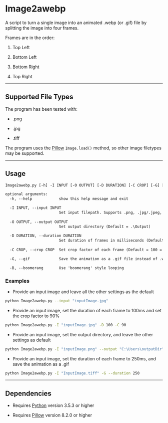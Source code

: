 # Image2awebp

A script to turn a single image into an animated .webp (or .gif) file by splitting the image into four frames.

Frames are in the order:

1. Top Left

2. Bottom Left

3. Bottom Right

4. Top Right

---

## Supported File Types

The program has been tested with:

- .png

- .jpg

- .tiff

The program uses the [Pillow](https://pillow.readthedocs.io/en/stable/installation.html) `Image.load()` method, so other image filetypes may be supported.

---

## Usage

```txt
Image2awebp.py [-h] -I INPUT [-O OUTPUT] [-D DURATION] [-C CROP] [-G] [-B]

optional arguments:
  -h, --help            show this help message and exit

  -I INPUT, --input INPUT
                        Set input filepath. Supports .png, .jpg/.jpeg, and .tiff
  
  -O OUTPUT, --output OUTPUT
                        Set output directory (Default = .\Output)
  
  -D DURATION, --duration DURATION
                        Set duration of frames in milliseconds (Default = 200ms)
  
  -C CROP, --crop CROP  Set crop factor of each frame (Default = 100 = no crop)

  -G, --gif             Save the animation as a .gif file instead of .webp

  -B, --boomerang       Use 'boomerang' style looping
```

### Examples

- Provide an input image and leave all the other settings as the default

```sh
python Image2awebp.py --input "inputImage.jpg"
```

- Provide an input image, set the duration of each frame to 100ms and set the crop factor to 90%

```sh
python Image2awebp.py -I "inputImage.jpg" -D 100 -C 90
```

- Provide an input image, set the output directory, and leave the other settings as default

```sh
python Image2awebp.py -I "inputImage.png" --output "C:\Users\outputDir"
```

- Provide an input image, set the duration of each frame to 250ms, and save the animation as a .gif

```sh
python Image2awebp.py -I "InputImage.tiff" -G --duration 250
```

---

## Dependencies

- Requires [Python](https://www.python.org/) version 3.5.3 or higher

- Requires [Pillow](https://pillow.readthedocs.io/en/stable/installation.html) version 8.2.0 or higher
